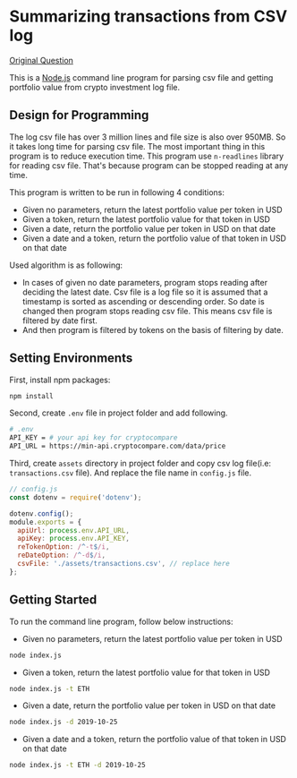 # Summarizing transactions from CSV log

[Original Question](https://gist.github.com/liangzan/4436cb8b083c66b3517e7f4d80939f06)

This is a [Node.js](https://nodejs.org/) command line program for parsing csv file and getting portfolio value from crypto investment log file.

## Design for Programming

The log csv file has over 3 million lines and file size is also over 950MB. So it takes long time for parsing csv file. The most important thing in this program is to reduce execution time.
This program use `n-readlines` library for reading csv file.
That's because program can be stopped reading at any time.

This program is written to be run in following 4 conditions:

- Given no parameters, return the latest portfolio value per token in USD
- Given a token, return the latest portfolio value for that token in USD
- Given a date, return the portfolio value per token in USD on that date
- Given a date and a token, return the portfolio value of that token in USD on that date

Used algorithm is as following:

- In cases of given no date parameters, program stops reading after deciding the latest date.
  Csv file is a log file so it is assumed that a timestamp is sorted as ascending or descending order. So date is changed then program stops reading csv file.
  This means csv file is filtered by date first.
- And then program is filtered by tokens on the basis of filtering by date.

## Setting Environments

First, install npm packages:

```bash
npm install
```

Second, create `.env` file in project folder and add following.

```bash
# .env
API_KEY = # your api key for cryptocompare
API_URL = https://min-api.cryptocompare.com/data/price
```

Third, create `assets` directory in project folder and copy csv log file(i.e: `transactions.csv` file).
And replace the file name in `config.js` file.

```javascript
// config.js
const dotenv = require('dotenv');

dotenv.config();
module.exports = {
  apiUrl: process.env.API_URL,
  apiKey: process.env.API_KEY,
  reTokenOption: /^-t$/i,
  reDateOption: /^-d$/i,
  csvFile: './assets/transactions.csv', // replace here
};
```

## Getting Started

To run the command line program, follow below instructions:

- Given no parameters, return the latest portfolio value per token in USD

```bash
node index.js
```

- Given a token, return the latest portfolio value for that token in USD

```bash
node index.js -t ETH
```

- Given a date, return the portfolio value per token in USD on that date

```bash
node index.js -d 2019-10-25
```

- Given a date and a token, return the portfolio value of that token in USD on that date

```bash
node index.js -t ETH -d 2019-10-25
```
